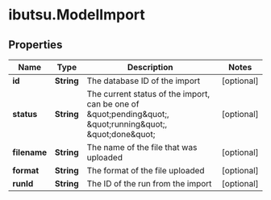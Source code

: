 # ibutsu.ModelImport

## Properties

Name | Type | Description | Notes
------------ | ------------- | ------------- | -------------
**id** | **String** | The database ID of the import | [optional] 
**status** | **String** | The current status of the import, can be one of \&quot;pending\&quot;, \&quot;running\&quot;, \&quot;done\&quot; | [optional] 
**filename** | **String** | The name of the file that was uploaded | [optional] 
**format** | **String** | The format of the file uploaded | [optional] 
**runId** | **String** | The ID of the run from the import | [optional] 


